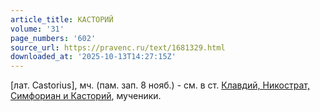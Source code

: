 ```yaml
---
article_title: КАСТОРИЙ
volume: '31'
page_numbers: '602'
source_url: https://pravenc.ru/text/1681329.html
downloaded_at: '2025-10-13T14:27:15Z'
---
```


[лат. Castorius], мч. (пам. зап. 8 нояб.) - см. в ст. [Клавдий, Никострат, Симфориан и Касторий](<https://pravenc.ru/text/Клавдий  Никострат  Симфориан и Касторий.html>), мученики.
